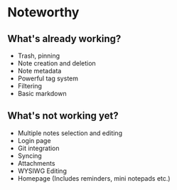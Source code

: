 # Noteworthy


## What's already working?
* Trash, pinning
* Note creation and deletion
* Note metadata
* Powerful tag system
* Filtering
* Basic markdown


## What's not working yet?
* Multiple notes selection and editing
* Login page
* Git integration
* Syncing
* Attachments
* WYSIWG Editing
* Homepage (Includes reminders, mini notepads etc.)

